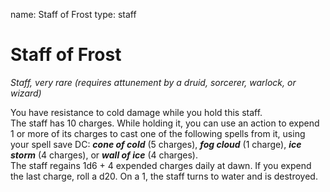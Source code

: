 name: Staff of Frost
type: staff

# Staff of Frost 
_Staff, very rare (requires attunement by a druid, sorcerer, warlock, or wizard)_ 

You have resistance to cold damage while you hold this staff.    
The staff has 10 charges. While holding it, you can use an action to expend 1 or more of its charges to cast one of the following spells from it, using your spell save DC: **_cone of cold_** (5 charges), **_fog cloud_** (1 charge), **_ice storm_** (4 charges), or **_wall of ice_** (4 charges).    
The staff regains 1d6 + 4 expended charges daily at dawn. If you expend the last charge, roll a d20. On a 1, the staff turns to water and is destroyed. 